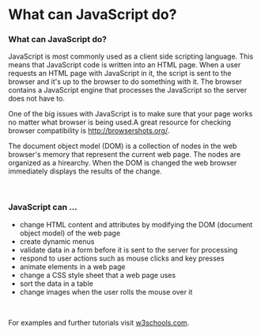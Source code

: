 # What can JavaScript do?

<h3><span>What can JavaScript do?</span></h3>
<p><span>JavaScript is most commonly used as a client side scripting language. This means that JavaScript code is written into an HTML page. When a user requests an HTML page with JavaScript in it, the script is sent to the browser and it's up to the browser to do something with it. The browser contains a JavaScript engine that processes the JavaScript so the server does not have to.</span></p>
<p>One of the big issues with JavaScript is to make sure that your page works no matter what browser is being used.A great resource for checking browser compatibility is <a id="" class="" title="" href="http://browsershots.org/" target="">http://browsershots.org/</a>.</p>
<p>The document object model (DOM) is a collection of nodes in the web browser's memory that represent the current web page. The nodes are organized as a hirearchy. When the DOM is changed the web browser immediately displays the results of the change.</p>
<p>&nbsp;</p>
<h3>JavaScript can ...</h3>
<ul>
<li>change HTML content and attributes by modifying the DOM (document object model) of the web page</li>
<li>create dynamic menus</li>
<li>validate data in a form before it is sent to the server for processing</li>
<li>respond to user actions such as mouse clicks and key presses</li>
<li>animate elements in a web page</li>
<li>change a CSS style sheet that a web page uses</li>
<li>sort the data in a table</li>
<li>change images when the user rolls the mouse over it</li>
</ul>
<p>&nbsp;</p>
<p>For examples and further tutorials visit <a id="" class="" title="" href="http://www.w3schools.com/js/js_examples.asp" target="">w3schools.com</a>.</p>
